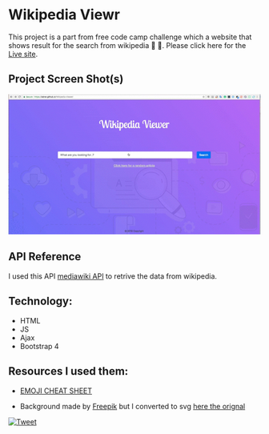 # Wikipedia Viewr
This project is a part from free code camp challenge which a website that shows result for the search from wikipedia :page_facing_up: :notebook_with_decorative_cover:. Please click here for the [Live site](https://iabrar.github.io/Wikipedia-Viewer/).

## Project Screen Shot(s)

![](https://raw.githubusercontent.com/iAbrar/Wikipedia-Viewer/master/img/wikipedia%20viewer.gif)




## API Reference
I used this API [mediawiki API](https://www.mediawiki.org/wiki/API:Main_page) to retrive the data from wikipedia.

## Technology:
- HTML
- JS
- Ajax
- Bootstrap 4


## Resources I used them:


- [EMOJI CHEAT SHEET](https://www.webpagefx.com/tools/emoji-cheat-sheet/)

- Background made by [Freepik](https://www.freepik.com) but I converted to svg [here the orignal](https://www.freepik.com/free-vector/seo-elements-background_1819022.htm#term=search%20engine&page=1&position=18)


[![Tweet](https://img.shields.io/twitter/url/http/shields.io.svg?style=social)](https://twitter.com/intent/tweet?text=freeCodeCamp%wiki%API%Challenge&url=https://github.com/iAbrar/Wikipedia-Viewer&hashtags=bootstrap,design,Wiki,search,freeCodeCamp)
